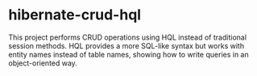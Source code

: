 # hibernate-crud-hql
This project performs CRUD operations using HQL instead of traditional session methods. HQL provides a more SQL-like syntax but works with entity names instead of table names, showing how to write queries in an object-oriented way.

